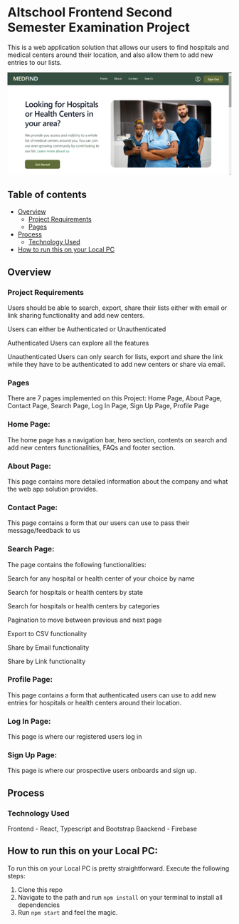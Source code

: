 # Altschool Frontend Second Semester Examination Project

This is a web application solution that allows our users to find hospitals and medical centers around their location, and also allow them to add new entries to our lists.

![alt text](image.png)

## Table of contents

- [Overview](#overview)
  - [Project Requirements](#project-requirements)
  - [Pages](#pages)
- [Process](#process)
  - [Technology Used](#technology-used)
- [How to run this on your Local PC](#how-to-run-this-on-your-local-pc)


## Overview

### Project Requirements

Users should be able to search, export, share their lists either with email or link sharing functionality and add new centers.

Users can either be Authenticated or Unauthenticated

Authenticated Users can explore all the features

Unauthenticated Users can only search for lists, export and share the link while they have to be authenticated to add new centers or share via email.


### Pages
There are 7 pages implemented on this Project: Home Page, About Page, Contact Page, Search Page, Log In Page, Sign Up Page, Profile Page

### Home Page: 
The home page has a navigation bar, hero section, contents on search and add new centers functionalities, FAQs and footer section.

### About Page: 
This page contains more detailed information about the company and what the web app solution provides.

### Contact Page: 
This page contains a form that our users can use to pass their message/feedback to us

### Search Page: 
The page contains the following functionalities:

Search for any hospital or health center of your choice by name

Search for hospitals or health centers by state

Search for hospitals or health centers by categories

Pagination to move between previous and next page

Export to CSV functionality

Share by Email functionality

Share by Link functionality

### Profile Page: 
This page contains a form that authenticated users can use to add new entries for hospitals or health centers around their location.

### Log In Page: 
This page is where our registered users log in

### Sign Up Page: 
This page is where our prospective users onboards and sign up.


## Process
### Technology Used

Frontend - React, Typescript and Bootstrap
Baackend - Firebase


## How to run this on your Local PC:
To run this on your Local PC is pretty straightforward. Execute the following steps:
1. Clone this repo
2. Navigate to the path and run `npm install` on your terminal to install all dependencies
3. Run `npm start` and feel the magic.

